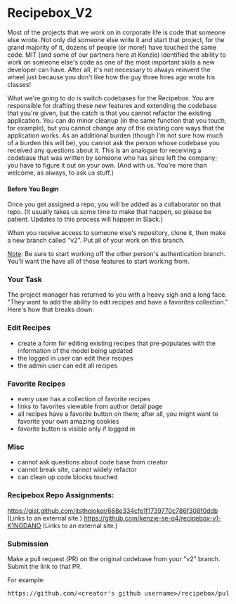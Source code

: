 # Recipebox_V2

Most of the projects that we work on in corporate life is code that someone else wrote. Not only did someone else write it and start that project, for the grand majority of it, dozens of people (or more!) have touched the same code. MIT (and some of our partners here at Kenzie) identified the ability to work on someone else's code as one of the most important skills a new developer can have. After all, it's not necessary to always reinvent the wheel just because you don't like how the guy three hires ago wrote his classes!
 

What we're going to do is switch codebases for the Recipebox. You are responsible for drafting these new features and extending the codebase that you're given, but the catch is that you cannot refactor the existing application. You can do minor cleanup (in the same function that you touch, for example), but you cannot change any of the existing core ways that the application works. As an additional burden (though I'm not sure how much of a burden this will be), you cannot ask the person whose codebase you received any questions about it. This is an analogue for receiving a codebase that was written by someone who has since left the company; you have to figure it out on your own. (And with us. You're more than welcome, as always, to ask us stuff.)
 

#### **Before You Begin**
Once you get assigned a repo, you will be added as a collaborator on that repo. (It usually takes us some time to make that happen, so please be patient. Updates to this process will happen in Slack.)

When you receive access to someone else's repository, clone it, then make a new branch called "v2". Put all of your work on this branch.

<span style="text-decoration: underline;">Note</span>: Be sure to start working off the other person's authentication branch. You'll want the have all of those features to start working from.

 

### **Your Task**
The project manager has returned to you with a heavy sigh and a long face. "They want to add the ability to edit recipes and have a favorites collection." Here's how that breaks down:
  ### **Edit Recipes**

  * create a form for editing existing recipes that pre-populates with the information of the model being updated
  * the logged in user can edit their recipes
  * the admin user can edit all recipes
  ### **Favorite Recipes**
  * every user has a collection of favorite recipes
  * links to favorites viewable from author detail page
  * all recipes have a favorite button on them; after all, you might want to favorite your own amazing cookies
  * favorite button is visible only if logged in
  ### **Misc**
  * cannot ask questions about code base from creator
  * cannot break site, cannot widely refactor
  * can clean up code blocks touched
### **Recipebox Repo Assignments:**
https://gist.github.com/itsthejoker/668e334cfe1f1739770c786f308f0ddb (Links to an external site.)
https://github.com/kenzie-se-q4/recipebox-v1-K1NGDANO (Links to an external site.)
### **Submission**
Make a pull request (PR) on the original codebase from your "v2" branch. Submit the link to that PR.

For example:

<pre>https://github.com/&ltcreator's_github_username&gt/recipebox/pull/3</pre>